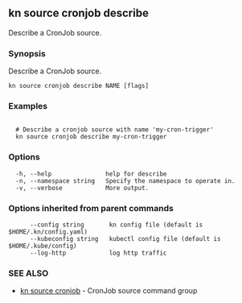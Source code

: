 ## kn source cronjob describe

Describe a CronJob source.

### Synopsis

Describe a CronJob source.

```
kn source cronjob describe NAME [flags]
```

### Examples

```

  # Describe a cronjob source with name 'my-cron-trigger'
  kn source cronjob describe my-cron-trigger
```

### Options

```
  -h, --help               help for describe
  -n, --namespace string   Specify the namespace to operate in.
  -v, --verbose            More output.
```

### Options inherited from parent commands

```
      --config string       kn config file (default is $HOME/.kn/config.yaml)
      --kubeconfig string   kubectl config file (default is $HOME/.kube/config)
      --log-http            log http traffic
```

### SEE ALSO

* [kn source cronjob](kn_source_cronjob.md)	 - CronJob source command group

